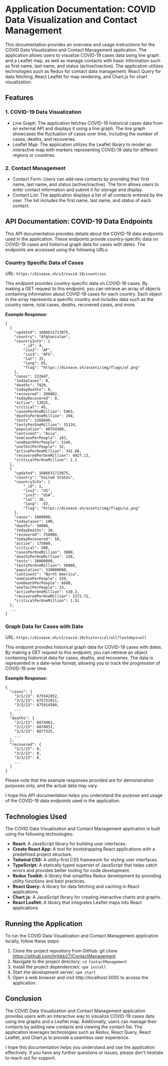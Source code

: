 
# Application Documentation: COVID Data Visualization and Contact Management

This documentation provides an overview and usage instructions for the COVID Data Visualization and Contact Management application. The application allows users to visualize COVID-19 cases data using line graph and a Leaflet map, as well as manage contacts with basic information such as first name, last name, and status (active/inactive). The application utilizes technologies such as Redux for contact data management, React Query for data fetching, React Leaflet for map rendering, and Chart.js for chart visualization.

  

## Features

### 1. COVID-19 Data Visualization

  

 - Line Graph: The application fetches COVID-19 historical cases data
   from an external API and displays it using a line graph. The line
   graph showcases the fluctuation of cases over time, including the
   number of cases, deaths, and recoveries.
 - Leaflet Map: The application utilizes the Leaflet library to render
   an interactive map with markers representing COVID-19 data for
   different regions or countries.

### 2. Contact Management

 - Contact Form: Users can add new contacts by providing their first   
   name, last name, and status (active/inactive). The form allows users 
   to enter contact information and submit it for storage and display.
 - Contact List: The application displays a list of all contacts entered
   by the user. The list includes the first name, last name, and status 
   of each contact.
   
## API Documentation: COVID-19 Data Endpoints

This API documentation provides details about the COVID-19 data endpoints used in the application. These endpoints provide country-specific data on COVID-19 cases and historical graph data for cases with dates. The endpoints are accessed using the following URLs:

### Country Specific Data of Cases

URL: `https://disease.sh/v3/covid-19/countries`

This endpoint provides country-specific data on COVID-19 cases. By making a GET request to this endpoint, you can retrieve an array of objects containing information about COVID-19 cases for each country. Each object in the array represents a specific country and includes data such as the country name, total cases, deaths, recovered cases, and more.

**Example Response:**

    [
      {
        "updated": 1686631713075,
        "country": "Afghanistan",
        "countryInfo": {
            "_id": 4,
            "iso2": "AF",
            "iso3": "AFG",
            "lat": 33,
            "long": 65,
            "flag": "https://disease.sh/assets/img/flags/af.png"
        },
        "cases": 222647,
        "todayCases": 0,
        "deaths": 7920,
        "todayDeaths": 0,
        "recovered": 200802,
        "todayRecovered": 0,
        "active": 13925,
        "critical": 45,
        "casesPerOneMillion": 5463,
        "deathsPerOneMillion": 194,
        "tests": 1268840,
        "testsPerOneMillion": 31134,
        "population": 40754388,
        "continent": "Asia",
        "oneCasePerPeople": 183,
        "oneDeathPerPeople": 5146,
        "oneTestPerPeople": 32,
        "activePerOneMillion": 341.68,
        "recoveredPerOneMillion": 4927.13,
        "criticalPerOneMillion": 1.1
      },
      {
        "updated": 1686631713075,
        "country": "United States",
        "countryInfo": {
            "_id": 1,
            "iso2": "US",
            "iso3": "USA",
            "lat": 38,
            "long": -97,
            "flag": "https://disease.sh/assets/img/flags/us.png"
        },
        "cases": 1000000,
        "todayCases": 100,
        "deaths": 50000,
        "todayDeaths": 10,
        "recovered": 750000,
        "todayRecovered": 50,
        "active": 175000,
        "critical": 500,
        "casesPerOneMillion": 3000,
        "deathsPerOneMillion": 150,
        "tests": 10000000,
        "testsPerOneMillion": 50000,
        "population": 330000000,
        "continent": "North America",
        "oneCasePerPeople": 330,
        "oneDeathPerPeople": 6600,
        "oneTestPerPeople": 33,
        "activePerOneMillion": 530.3,
        "recoveredPerOneMillion": 2272.72,
        "criticalPerOneMillion": 1.51
      },
      ...
    ]

### Graph Data for Cases with Date

URL: `https://disease.sh/v3/covid-19/historical/all?lastdays=all`

This endpoint provides historical graph data for COVID-19 cases with dates. By making a GET request to this endpoint, you can retrieve an object containing historical data for cases, deaths, and recoveries. The data is represented in a date-wise format, allowing you to track the progression of COVID-19 over time.

**Example Response:**

    {
      "cases": {
        "3/1/23": 675542852,
        "3/2/23": 675731911,
        "3/3/23": 675914580,
        ...
      },
      "deaths": {
        "3/1/23": 6874463,
        "3/2/23": 6876031,
        "3/3/23": 6877325,
        ...
      },
      "recovered": {
        "3/1/23": 0,
        "3/2/23": 0,
        "3/3/23": 0,
        ...
      }
    }

Please note that the example responses provided are for demonstration purposes only, and the actual data may vary.

I hope this API documentation helps you understand the purpose and usage of the COVID-19 data endpoints used in the application.

## Technologies Used

The COVID Data Visualization and Contact Management application is built using the following technologies:

 - **React:** A JavaScript library for building user interfaces.
 - **Create React App:** A tool for bootstrapping React applications with a
   predefined project structure.
 - **Tailwind CSS:** A utility-first CSS framework for styling user
   interfaces.
 - **TypeScript:** A statically typed superset of JavaScript that helps
   catch errors and provides better tooling for code development.
 - **Redux Toolkit:** A library that simplifies Redux development by providing utility functions and best practices.
 - **React Query:** A library for data fetching and caching in React
   applications.
 - **Chart.js:** A JavaScript library for creating interactive charts and
   graphs.
 - **React Leaflet:** A library that integrates Leaflet maps into React
   applications.

## Running the Application

To run the COVID Data Visualization and Contact Management application locally, follow these steps:

 1. Clone the project repository from GitHub: git clone <https://github.com/hritikb27/ContactManagement>
 2. Navigate to the project directory: `cd ContactManagement`
 3. Install the project dependencies: `npm install`
 4. Start the development server: `npm start`
 5. Open a web browser and visit http://localhost:3000 to access the
    application.

## Conclusion

The COVID Data Visualization and Contact Management application provides users with an interactive way to visualize COVID-19 cases data using line graphs and a Leaflet map. Additionally, users can manage their contacts by adding new contacts and viewing the contact list. The application leverages technologies such as Redux, React Query, React Leaflet, and Chart.js to provide a seamless user experience.

I hope this documentation helps you understand and use the application effectively. If you have any further questions or issues, please don't hesitate to reach out for support.